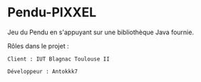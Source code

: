 # Pendu-PIXXEL

Jeu du Pendu en s'appuyant sur une bibliothèque Java fournie.

Rôles dans le projet :

    Client : IUT Blagnac Toulouse II
    
    Développeur : Antokkk7

